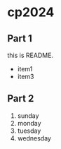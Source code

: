 # cp2024
## Part 1
this is README.
- item1
- item3

## Part 2
1. sunday
1. monday
1. tuesday
1. wednesday
